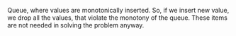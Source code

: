 Queue, where values are monotonically inserted. So, if we insert new value, we drop all the values, that violate the monotony of the queue. These items are not needed in solving the problem anyway.
